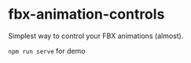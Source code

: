# fbx-animation-controls

Simplest way to control your FBX animations (almost).

`npm run serve` for demo
